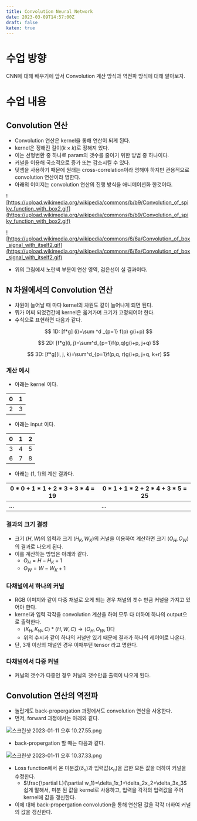 ```yaml
---
title: Convolution Neural Network
date: 2023-03-09T14:57:00Z
draft: false
katex: true
---
```


# 수업 방향

CNN에 대해 배우기에 앞서 Convolution 계산 방식과 역전파 방식에 대해 알아보자. 

# 수업 내용

## Convolution  연산

- Convolution 연산은 kernel을 통해 연산이 되게 된다.
- kernel은 정해진 길이($k\times k$)로 정해져 있다.
- 이는 선형변환 중 하나로 param의 갯수를 줄이기 위한 방법 중 하나이다.
- 커널을 이용해 국소적으로 증가 또는 감소시킬 수 있다.
- 덧셈을 사용하기 때문에 원래는 cross-correlation이라 명해야 하지만 관용적으로 convolution 연산이라 명한다.
- 아래의 이미지는 convolution 연산의 진행 방식을 애니메이션화 한것이다.

![https://upload.wikimedia.org/wikipedia/commons/b/b9/Convolution_of_spiky_function_with_box2.gif](https://upload.wikimedia.org/wikipedia/commons/b/b9/Convolution_of_spiky_function_with_box2.gif)

![https://upload.wikimedia.org/wikipedia/commons/6/6a/Convolution_of_box_signal_with_itself2.gif](https://upload.wikimedia.org/wikipedia/commons/6/6a/Convolution_of_box_signal_with_itself2.gif)

- 위의 그림에서 노란색 부분이 연산 영역, 검은선이 실 결과이다.

## N 차원에서의 Convolution 연산

- 차원이 늘어날 때 마다 kernel의 차원도 같이 늘어나게 되면 된다.
- 뭐가 어찌 되었건간에 kernel은 옮겨가며 크기가 고정되어야 한다.
- 수식으로 표현하면 다음과 같다.

$$
1D: [f*g] (i)=\sum ^d _{p=1} f(p) g(i+p)
$$

$$
2D: [f*g](i, j)=\sum^d_{p=1}f(p,q)g(i+p, j+q)
$$

$$
3D: [f*g](i, j, k)=\sum^d_{p=1}f(p,q, r)g(i+p, j+q, k+r)
$$

### 계산 예시

- 아래는 kernel 이다.

| 0 | 1 |
| --- | --- |
| 2 | 3 |
- 아래는 input 이다.

| 0 | 1 | 2 |
| --- | --- | --- |
| 3 | 4 | 5 |
| 6 | 7 | 8 |
- 아래는 (1, 1)의 계산 결과다.

| 0 * 0 + 1 * 1 + 2 * 3 + 3 * 4 = 19 | 0 * 1 + 1 * 2 + 2 * 4 + 3 * 5 = 25 |
| --- | --- |
| … | … |

### 결과의 크기 결정

- 크기 $(H, W)$의 입력과 크기 $(H_K, W_K)$의 커널을 이용하여 계산하면 크기 $(O_H, O_W)$의 결과로 나오게 된다.
- 이를 계산하는 방법은 아래와 같다.
    - $O_H=H-H_K+1$
    - $O_W=W-W_K+1$

### 다채널에서 하나의 커널

- RGB 이미지와 같이 다중 채널로 오게 되는 경우 채널의 갯수 만큼 커널을 가지고 있어야 한다.
- kernel과 입력 각각을 convolution 계산을 하여 모두 다 더하여 하나의 output으로 출력한다.
    - $(K_H,K_W,C)*(H,W,C)\rightarrow (O_H,O_W,1)$다
    - 위의 수시과 같이 하나의 커널만 있기 때문에 결과가 하나의 레이어로 나온다.
- 단, 3개 이상의 채널인 경우 이때부턴 tensor 라고 명한다.

### 다채널에서 다중 커널

- 커널의 갯수가 다중인 경우 커널의 갯수만큼 출력이 나오게 된다.

## Convolution 연산의 역전파

- 놀랍게도 back-propergation 과정에서도 convolution 연산을 사용한다.
- 먼저, forward 과정에서는 아래와 같다.
    
![스크린샷 2023-01-11 오후 10.27.55.png](/Convolution%20Neural%20Network%20a44531e8e13b4a85963e029e623ce68a/%25E1%2584%2589%25E1%2585%25B3%25E1%2584%258F%25E1%2585%25B3%25E1%2584%2585%25E1%2585%25B5%25E1%2586%25AB%25E1%2584%2589%25E1%2585%25A3%25E1%2586%25BA_2023-01-11_%25E1%2584%258B%25E1%2585%25A9%25E1%2584%2592%25E1%2585%25AE_10.27.55.png)
    
- back-propergation 할 때는 다음과 같다.
    
![스크린샷 2023-01-11 오후 10.37.33.png](/Convolution%20Neural%20Network%20a44531e8e13b4a85963e029e623ce68a/%25E1%2584%2589%25E1%2585%25B3%25E1%2584%258F%25E1%2585%25B3%25E1%2584%2585%25E1%2585%25B5%25E1%2586%25AB%25E1%2584%2589%25E1%2585%25A3%25E1%2586%25BA_2023-01-11_%25E1%2584%258B%25E1%2585%25A9%25E1%2584%2592%25E1%2585%25AE_10.37.33.png)
    
- Loss function에서 온 미분값($\delta_n$)과 입력값($x_n$)을 곱한 모든 값을 더하여 커널을 수정한다.
    - $\frac{\partial L}{\partial w_1}=\delta_1x_1+\delta_2x_2+\delta_3x_3$ 쉽게 말해서, 미분 된 값을 kernel로 사용하고, 입력을 각각의 입력값을 주어 kernel에 값을 갱신한다.
- 이에 대해 back-propergation convolution을 통해 연산된 값을 각각 더하여 커널의 값을 갱신한다.
